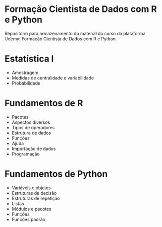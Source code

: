 # Formação Cientista de Dados com R e Python
Repositório para armazenamento do material do curso da plataforma Udemy: Formação Cientista de Dados com R e Python.

# Estatística I
- Amostragem
- Medidas de centralidade e variabilidade
- Probabilidade

# Fundamentos de R
- Pacotes
- Aspectos diversos
- Tipos de operadores
- Estrutura de dados
- Funções
- Ajuda
- Importação de dados
- Programação

# Fundamentos de Python
- Variáveis e objetos
- Estruturas de decisão
- Estruturas de repetição
- Listas
- Módulos e pacotes
- Funções
- Funções padrão
